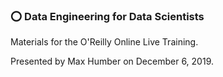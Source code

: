 ### ⭕️ Data Engineering for Data Scientists

Materials for the O'Reilly Online Live Training.

Presented by Max Humber on December 6, 2019.
